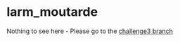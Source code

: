 # larm_moutarde

Nothing to see here - Please go to the [challenge3 branch](https://github.com/maximebohrer/larm_moutarde/tree/challenge3)
